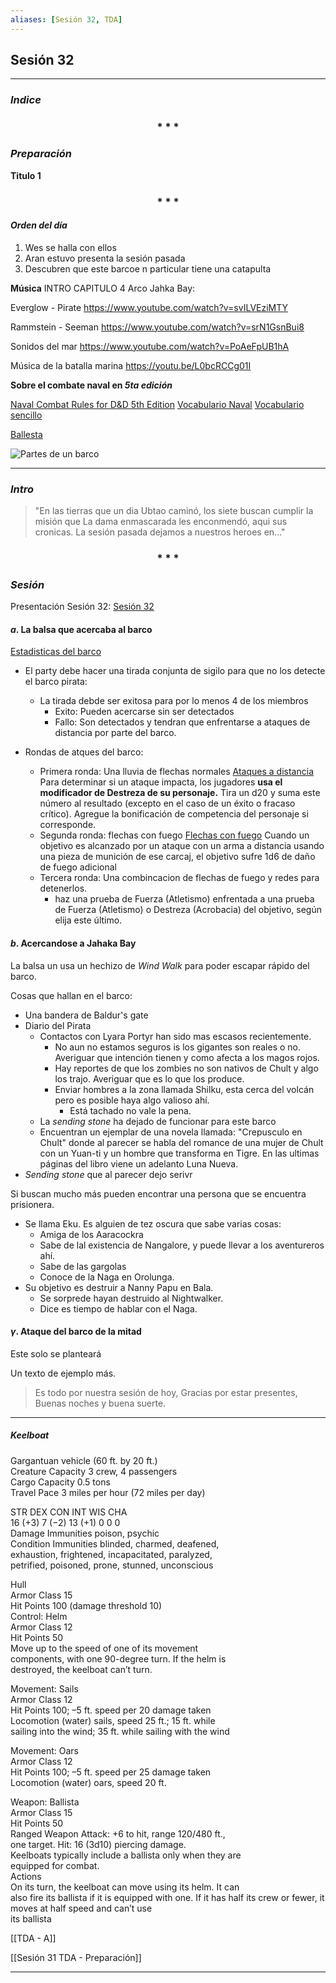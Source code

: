 ```yaml
---
aliases: [Sesión 32, TDA]
---
```


## Sesión  32
---

### _Indice_



<div align='center'>
   <h3> * * * </h3>
</div>

### _Preparación_

**Titulo 1**

<div align='center'>
   <h3> * * * </h3>
</div>

#### _Orden del día_

1. Wes se halla con ellos 
2. Aran estuvo presenta la sesión pasada
3. Descubren que este barcoe n particular tiene una catapulta


**Música**
INTRO CAPITULO 4 Arco Jahka Bay:

Everglow - Pirate
<https://www.youtube.com/watch?v=svILVEziMTY>

Rammstein - Seeman
<https://www.youtube.com/watch?v=srN1GsnBui8>

Sonidos del mar
<https://www.youtube.com/watch?v=PoAeFpUB1hA>

Música de la batalla marina
<https://youtu.be/L0bcRCCg01I>

**Sobre el combate naval en _5ta edición_**

[Naval Combat Rules for D&D 5th Edition](https://www.tribality.com/2014/12/26/naval-combat-rules-dd-5th-edition-part-1/)
[Vocabulario Naval](https://www.escuelabalearnautica.com/diccionario-nautico-escuela-balear)
[Vocabulario sencillo](https://www.balearia.com/es/blog/de-grumete-a-capitan-vocabulario-maritimo-basico-i)

[Ballesta](https://5e.tools/objects.html#ballista_dmg)

![Partes de un barco](https://bit.ly/3aoxjaG)

---

### _Intro_

>"En las tierras que un dia Ubtao caminó, los siete buscan cumplir la misión que La dama enmascarada les enconmendó, aqui sus cronicas. La sesión pasada dejamos a nuestros heroes en..."

<div align='center'>
   <h3> * * * </h3>
</div>

### _Sesión_

Presentación Sesión 32:
[Sesión 32](https://bit.ly/3PyOhXg)


#### $a$.  La balsa que acercaba al barco

[Estadisticas del barco](https://www.dndbeyond.com/vehicles/sailing-ship)

- El party debe hacer una tirada conjunta de sigilo para que no los detecte el barco pirata:
	- La tirada debde ser exitosa para por lo menos 4 de los miembros
		- Exito: Pueden acercarse sin ser detectados
		- Fallo: Son detectados y tendran que enfrentarse a ataques de distancia por parte del barco.

- Rondas de atques del barco:
	- Primera ronda: Una lluvia de flechas normales
	  [Ataques a distancia](https://www.diariotiempo.com.ar/zona-gamers/dungeons-dragons-todo-lo-que-necesita-saber-sobre-el-uso-de-armas-a-distancia/)
		  Para determinar si un ataque impacta, los jugadores **usa el modificador de Destreza de su personaje.** Tira un d20 y suma este número al resultado (excepto en el caso de un éxito o fracaso crítico). Agregue la bonificación de competencia del personaje si corresponde.
	- Segunda ronda: flechas con fuego
	  [Flechas con fuego](https://dnd5e.fandom.com/es/wiki/Flechas_de_fuego)
		  Cuando un objetivo es alcanzado por un ataque con un arma a distancia usando una pieza de munición de ese carcaj, el objetivo sufre 1d6 de daño de fuego adicional
	- Tercera ronda: Una combincacion de flechas de fuego y redes para detenerlos.
		- haz una prueba de Fuerza (Atletismo) enfrentada a una prueba de Fuerza (Atletismo) o Destreza (Acrobacia) del objetivo, según elija este último.


#### $b$. Acercandose a Jahaka Bay

La balsa un usa un hechizo de _Wind Walk_ para poder escapar rápido del barco.

Cosas que hallan en el barco:
- Una bandera de Baldur's gate
- Diario del Pirata
	- Contactos con Lyara Portyr han sido mas escasos recientemente.
		- No aun no estamos seguros is los gigantes son reales o no. Averiguar que intención tienen y como afecta a los magos rojos.
		- Hay reportes de que los zombies no son nativos de Chult y algo los trajo. Averiguar que es lo que los produce.
		- Enviar hombres a la zona llamada Shilku, esta cerca del volcán pero es posible haya algo valioso ahí.
			- Está tachado no vale la pena.
	- La _sending stone_ ha dejado de funcionar para este barco
	- Encuentran un ejemplar de una novela llamada: "Crepusculo en Chult" donde al parecer se habla del romance de una mujer de Chult con un Yuan-ti y un hombre que transforma en Tigre. En las ultimas páginas del libro viene un adelanto Luna Nueva.
- _Sending stone_ que al parecer dejo serivr

Si buscan mucho más pueden encontrar una persona que se encuentra prisionera.
- Se llama Eku. Es alguien de tez oscura que sabe varias cosas:
	- Amiga de los Aaracockra
	- Sabe de lal existencia de Nangalore, y puede llevar a los aventureros ahí.
	- Sabe de las gargolas 
	- Conoce de la Naga en Orolunga.
- Su objetivo es destruir a Nanny Papu en Bala. 
	- Se sorprede hayan destruido al Nightwalker.
	- Dice es tiempo de hablar con el Naga.

#### $\gamma$. Ataque del barco de la mitad

Este solo se planteará

Un texto de ejemplo más.


> Es todo por nuestra sesión de hoy, Gracias por estar presentes, Buenas noches y buena suerte.

---


##### Keelboat  
Gargantuan vehicle (60 ft. by 20 ft.)  
Creature Capacity 3 crew, 4 passengers  
Cargo Capacity 0.5 tons  
Travel Pace 3 miles per hour (72 miles per day) 

STR DEX CON INT WIS CHA  
16 (+3) 7 (−2) 13 (+1) 0 0 0  
Damage Immunities poison, psychic  
Condition Immunities blinded, charmed, deafened,  
exhaustion, frightened, incapacitated, paralyzed,  
petrified, poisoned, prone, stunned, unconscious 

Hull  
Armor Class 15  
Hit Points 100 (damage threshold 10)  
Control: Helm  
Armor Class 12  
Hit Points 50  
Move up to the speed of one of its movement  
components, with one 90-degree turn. If the helm is  
destroyed, the keelboat can’t turn. 

Movement: Sails  
Armor Class 12  
Hit Points 100; –5 ft. speed per 20 damage taken  
Locomotion (water) sails, speed 25 ft.; 15 ft. while  
sailing into the wind; 35 ft. while sailing with the wind 

Movement: Oars  
Armor Class 12  
Hit Points 100; –5 ft. speed per 25 damage taken  
Locomotion (water) oars, speed 20 ft. 

Weapon: Ballista  
Armor Class 15  
Hit Points 50  
Ranged Weapon Attack: +6 to hit, range 120/480 ft.,  
one target. Hit: 16 (3d10) piercing damage.  
Keelboats typically include a ballista only when they are  
equipped for combat.  
Actions  
On its turn, the keelboat can move using its helm. It can  
also fire its ballista if it is equipped with one. If it has half
its crew or fewer, it moves at half speed and can’t use  
its ballista

[[TDA - A]]

[[Sesión 31 TDA - Preparación]]

---

